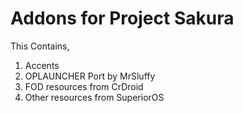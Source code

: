 # Addons for Project Sakura

This Contains,
1. Accents 
2. OPLAUNCHER Port by MrSluffy
3. FOD resources from CrDroid
4. Other resources from SuperiorOS